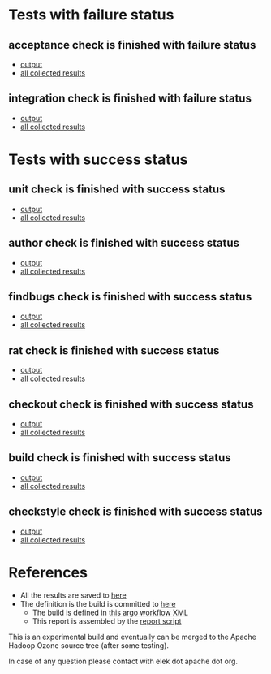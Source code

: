 # Tests with failure status

## acceptance check is finished with failure status

   * [output](https://raw.githubusercontent.com/elek/ozone-ci/master/byscane/byscane-nightly-20190925-4z549/acceptance/output.log)
   * [all collected results](https://github.com/elek/ozone-ci/tree/master/byscane/byscane-nightly-20190925-4z549/acceptance)


## integration check is finished with failure status

   * [output](https://raw.githubusercontent.com/elek/ozone-ci/master/byscane/byscane-nightly-20190925-4z549/integration/output.log)
   * [all collected results](https://github.com/elek/ozone-ci/tree/master/byscane/byscane-nightly-20190925-4z549/integration)



# Tests with success status

## unit check is finished with success status

   * [output](https://raw.githubusercontent.com/elek/ozone-ci/master/byscane/byscane-nightly-20190925-4z549/unit/output.log)
   * [all collected results](https://github.com/elek/ozone-ci/tree/master/byscane/byscane-nightly-20190925-4z549/unit)


## author check is finished with success status

   * [output](https://raw.githubusercontent.com/elek/ozone-ci/master/byscane/byscane-nightly-20190925-4z549/author/output.log)
   * [all collected results](https://github.com/elek/ozone-ci/tree/master/byscane/byscane-nightly-20190925-4z549/author)


## findbugs check is finished with success status

   * [output](https://raw.githubusercontent.com/elek/ozone-ci/master/byscane/byscane-nightly-20190925-4z549/findbugs/output.log)
   * [all collected results](https://github.com/elek/ozone-ci/tree/master/byscane/byscane-nightly-20190925-4z549/findbugs)


## rat check is finished with success status

   * [output](https://raw.githubusercontent.com/elek/ozone-ci/master/byscane/byscane-nightly-20190925-4z549/rat/output.log)
   * [all collected results](https://github.com/elek/ozone-ci/tree/master/byscane/byscane-nightly-20190925-4z549/rat)


## checkout check is finished with success status

   * [output](https://raw.githubusercontent.com/elek/ozone-ci/master/byscane/byscane-nightly-20190925-4z549/checkout/output.log)
   * [all collected results](https://github.com/elek/ozone-ci/tree/master/byscane/byscane-nightly-20190925-4z549/checkout)


## build check is finished with success status

   * [output](https://raw.githubusercontent.com/elek/ozone-ci/master/byscane/byscane-nightly-20190925-4z549/build/output.log)
   * [all collected results](https://github.com/elek/ozone-ci/tree/master/byscane/byscane-nightly-20190925-4z549/build)


## checkstyle check is finished with success status

   * [output](https://raw.githubusercontent.com/elek/ozone-ci/master/byscane/byscane-nightly-20190925-4z549/checkstyle/output.log)
   * [all collected results](https://github.com/elek/ozone-ci/tree/master/byscane/byscane-nightly-20190925-4z549/checkstyle)




# References

 * All the results are saved to [here](https://github.com/elek/ozone-ci/tree/master/byscane/byscane-nightly-20190925-4z549/)
 * The definition is the build is committed to [here](https://github.com/elek/argo-ozone)
    * The build is defined in [this argo workflow XML](https://github.com/elek/argo-ozone/blob/master/ozone-build.yaml)
    * This report is assembled by the [report script](https://github.com/elek/argo-ozone/blob/master/scripts/report.sh)

This is an experimental build and eventually can be merged to the Apache Hadoop Ozone source tree (after some testing).

In case of any question please contact with elek dot apache dot org.
